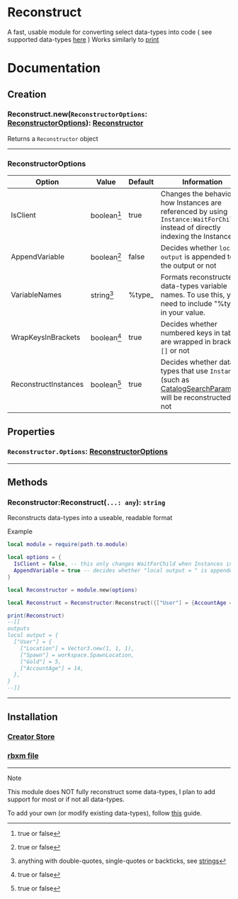 # Reconstruct
A fast, usable module for converting select data-types into code ( see supported data-types [here](./types) )
Works similarly to [print](https://create.roblox.com/docs/reference/engine/globals/LuaGlobals#print)

# Documentation
## Creation
### Reconstruct.new(`ReconstructorOptions`: [ReconstructorOptions](#reconstructoroptions)): [Reconstructor](#Methods)

Returns a `Reconstructor` object

----

### ReconstructorOptions

  |Option|Value|Default|Information|
  |-------------|-------------|-------------|-------------|
  |IsClient|boolean[^1]|true|Changes the behavior of how Instances are referenced by using `Instance:WaitForChild()` instead of directly indexing the Instance|
  |AppendVariable|boolean[^1]|false|Decides whether `local output` is appended to the output or not|
  |VariableNames|string[^2]|%type_|Formats reconstructed data-types variable names. To use this, you need to include "%type" in your value.|
  |WrapKeysInBrackets|boolean[^1]|true|Decides whether numbered keys in tables are wrapped in brackets `[]` or not|
  |ReconstructInstances|boolean[^1]|true|Decides whether data-types that use `Instance`s (such as [CatalogSearchParams](./types/CatalogSearchParams.lua)) will be reconstructed or not|


## Properties
### `Reconstructor.Options`: [ReconstructorOptions](#reconstructoroptions)
----
## Methods

### Reconstructor:Reconstruct(`...: any`): `string`
Reconstructs data-types into a useable, readable format

Example
```lua
local module = require(path.to.module)

local options = {
  IsClient = false, -- this only changes WaitForChild when Instances in tables are "reconstructed".
  AppendVariable = true -- decides whether "local output = " is appended or not
}

local Reconstructor = module.new(options)

local Reconstruct = Reconstructor:Reconstruct({["User"] = {AccountAge = 14, Gold = 5, Location = Vector3.new(1, 1, 1), Spawn = game.Workspace.SpawnLocation}})

print(Reconstruct)
--[[
outputs
local output = {
  ["User"] = {
    ["Location"] = Vector3.new(1, 1, 1),
    ["Spawn"] = workspace.SpawnLocation,
    ["Gold"] = 5,
    ["AccountAge"] = 14,
  },
}
--]]
```
----
## Installation
### [Creator Store](https://create.roblox.com/store/asset/17385700566)
### [rbxm file](https://github.com/im-wrek/reconstruct/raw/main/Reconstruct.rbxm)
----

> [!NOTE]
> This module does NOT fully reconstruct some data-types, I plan to add support for most or if not all data-types.
>
> To add your own (or modify existing data-types), follow [this](./AYO.md) guide.

[^1]: true or false
[^2]: anything with double-quotes, single-quotes or backticks, see [strings](https://create.roblox.com/docs/luau/strings)
